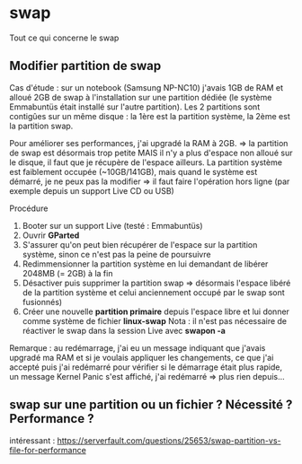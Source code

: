 # swap
Tout ce qui concerne le swap

## Modifier partition de swap
Cas d'étude : sur un notebook (Samsung NP-NC10) j'avais 1GB de RAM et alloué 2GB de swap à l'installation sur une partition dédiée (le système Emmabuntüs était installé sur l'autre partition). Les 2 partitions sont contigûes sur un même disque : la 1ère est la partition système, la 2ème est la partition swap. 

Pour améliorer ses performances, j'ai upgradé la RAM à 2GB.
=> la partition de swap est désormais trop petite MAIS il n'y a plus d'espace non alloué sur le disque, il faut que je récupère de l'espace ailleurs. 
La partition système est faiblement occupée (~10GB/141GB), mais quand le système est démarré, je ne peux pas la modifier
=> il faut faire l'opération hors ligne (par exemple depuis un support Live CD ou USB)

Procédure
1. Booter sur un support Live (testé : Emmabuntüs)
1. Ouvrir **GParted**
1. S'assurer qu'on peut bien récupérer de l'espace sur la partition système, sinon ce n'est pas la peine de poursuivre
1. Redimmensionner la partition système en lui demandant de libérer 2048MB (= 2GB) à la fin
1. Désactiver puis supprimer la partition swap => désormais l'espace libéré de la partition système et celui anciennement occupé par le swap sont fusionnés)
1. Créer une nouvelle **partition primaire** depuis l'espace libre et lui donner comme système de fichier **linux-swap**
Nota : il n'est pas nécessaire de réactiver le swap dans la session Live avec **swapon -a**

Remarque : au redémarrage, j'ai eu un message indiquant que j'avais upgradé ma RAM et si je voulais appliquer les changements, ce que j'ai accepté puis j'ai redémarré pour vérifier si le démarrage était plus rapide, un message Kernel Panic s'est affiché, j'ai redémarré => plus rien depuis...

## swap sur une partition ou un fichier ? Nécessité ? Performance ?
intéressant : https://serverfault.com/questions/25653/swap-partition-vs-file-for-performance
